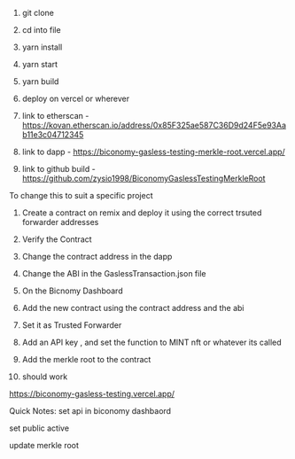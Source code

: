 1. git clone 
2. cd into file
3. yarn install
4. yarn start
5. yarn build
6. deploy on vercel or wherever


1. link to etherscan - https://kovan.etherscan.io/address/0x85F325ae587C36D9d24F5e93Aab11e3c04712345
2. link to dapp - https://biconomy-gasless-testing-merkle-root.vercel.app/
3. link to github build - https://github.com/zysio1998/BiconomyGaslessTestingMerkleRoot

To change this to suit a specific project

1. Create a contract on remix and deploy it using the correct trsuted forwarder addresses
2. Verify the Contract
3. Change the contract address in the dapp
4. Change the ABI in the GaslessTransaction.json file

5. On the Bicnomy Dashboard 
6. Add the new contract using the contract address and the abi
7. Set it as Trusted Forwarder
8. Add an API key , and set the function to MINT nft or whatever its called
9. Add the merkle root to the contract
10. should work

https://biconomy-gasless-testing.vercel.app/



Quick Notes:
set api in biconomy dashbaord

set public active

update merkle root